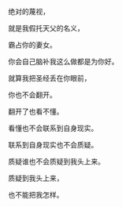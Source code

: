 绝对的蔑视，

就是我假托天父的名义，

霸占你的妻女。

你会自己脑补我这么做都是为你好。

就算我把圣经丢在你眼前，

你也不会翻开。

翻开了也看不懂。

看懂也不会联系到自身现实。

联系到自身现实也不会质疑。

质疑谁也不会质疑到我头上来。

质疑到我头上来，

也不能把我怎样。
